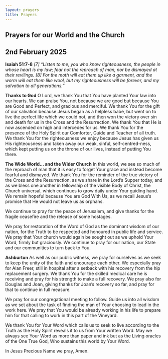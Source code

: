 ```yaml
---
layout: prayers
title: Prayers
---
```

## Prayers for our World and the Church
## 2nd February 2025

__Isaiah 51:7-8__ 
    _[7]  “Listen to me, you who know righteousness, the people in whose heart is my law; fear not the reproach of man, nor be dismayed at their revilings._
    _[8]  For the moth will eat them up like a garment, and the worm will eat them like wool, but my righteousness will be forever, and my salvation to all generations.”_
   
__Thanks to God__
O Lord, we thank You that You have planted Your law into our hearts. We can praise You, not because we are good but because You are Good and Perfect, and gracious and merciful. We thank You for the gift of our salvation because Jesus began as a helpless babe, but went on to live the perfect life which we could not, and then won the victory over sin and death for us in the Cross and the Resurrection. We thank You that He is now ascended on high and intercedes for us. We thank You for the presence of the Holy Spirit our Comforter, Guide and Teacher of all truth. We thank You for the righteousness we enjoy because Jesus has given us His righteousness and taken away our weak, sinful, self-centred-ness, which kept putting us on the throne of our lives, instead of putting You there.

__The Wide World... and the Wider Church__
In this world, we see so much of the reproach of man that it is easy to forget Your grace and instead become fearful and dismayed.
We thank You for the reminder of the true victory of the Cross and the Resurrection, as we share in the Lord’s Supper today, and as we bless one another in fellowship of the visible Body of Christ, the Church universal, which continues to grow daily under Your guiding hand. We remain hopeful because You are God With Us, as we recall Jesus’s promise that He would not leave us as orphans.

We continue to pray for the peace of Jerusalem, and give thanks for the fragile ceasefire and the release of some hostages.

We pray for restoration of the Word of God as the dominant wisdom of our nation, for the Truth to be respected and honoured in public life and service. We pray that Your church would again be sought out as we uphold Your Word, firmly but graciously. We continue to pray for our nation, our State and our communities to turn back to You.

__Ashburton__
As well as our public witness, we pray for ourselves as we seek to keep the unity of the faith and encourage each other. We especially pray for Alan Freer, still in hospital after a setback with his recovery from the hip replacement surgery. We thank You for the skilled medical care he is receiving and pray for his strength to make a full recovery. We pray also for Douglas and Joan, giving thanks for Joan’s recovery so far, and pray for that to continue in full measure.

We pray for our congregational meeting to follow. Guide us into all wisdom as we set about the task of finding the man of Your choosing to lead in the work here. We pray that You would be already working in his life to prepare him for that calling to work in this part of the Vineyard.

We thank You for Your Word which calls us to seek to live according to the Truth as the Holy Spirit reveals it to us from Your written Word. May we always see Your Word as more than paper and ink but as the Living oracles of the One True God, Who sustains this world by Your Word.

In Jesus Precious Name we pray, Amen.
